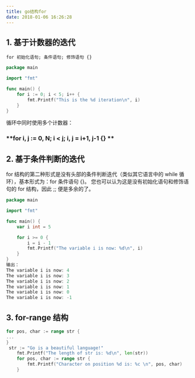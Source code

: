 ```yaml
---
title: go结构for
date: 2018-01-06 16:26:28
---
```

## 1. 基于计数器的迭代
`for 初始化语句; 条件语句; 修饰语句 {}`
``` go
package main

import "fmt"

func main() {
    for i := 0; i < 5; i++ {
        fmt.Printf("This is the %d iteration\n", i)
    }
}
```
循环中同时使用多个计数器：
### **for i, j := 0, N; i < j; i, j = i+1, j-1 {} **

## 2. 基于条件判断的迭代
for 结构的第二种形式是没有头部的条件判断迭代（类似其它语言中的 while 循环），基本形式为：for 条件语句 {}。
您也可以认为这是没有初始化语句和修饰语句的 for 结构，因此 ;; 便是多余的了。
``` go
package main

import "fmt"

func main() {
    var i int = 5

    for i >= 0 {
        i = i - 1
        fmt.Printf("The variable i is now: %d\n", i)
    }
}
输出：
The variable i is now: 4
The variable i is now: 3
The variable i is now: 2
The variable i is now: 1
The variable i is now: 0
The variable i is now: -1
```

## 3. for-range 结构
``` go
for pos, char := range str {
...
}
 str := "Go is a beautiful language!"
    fmt.Printf("The length of str is: %d\n", len(str))
    for pos, char := range str {
        fmt.Printf("Character on position %d is: %c \n", pos, char)
    }
```